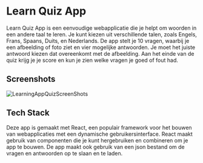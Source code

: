# Learn Quiz App

Learn Quiz App is een eenvoudige webapplicatie die je helpt om woorden in een andere taal te leren. Je kunt kiezen uit verschillende talen, zoals Engels, Frans, Spaans, Duits, en Nederlands. De app stelt je 10 vragen, waarbij je een afbeelding of foto ziet en vier mogelijke antwoorden. Je moet het juiste antwoord kiezen dat overeenkomt met de afbeelding. Aan het einde van de quiz krijg je je score en kun je zien welke vragen je goed of fout had.


## Screenshots

![LearningAppQuizScreenShots](https://github.com/tuwinannings/Learn_Quiz_App/assets/29577623/7a827bf5-248b-47e1-bb6e-49a3d35b6725)


## Tech Stack

Deze app is gemaakt met React, een populair framework voor het bouwen van webapplicaties met een dynamische gebruikersinterface. React maakt gebruik van componenten die je kunt hergebruiken en combineren om je app te bouwen. De app maakt ook gebruik van een json bestand om de vragen en antwoorden op te slaan en te laden.
